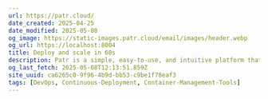 ```yaml
---
url: https://patr.cloud/
date_created: 2025-04-25
date_modified: 2025-05-08
og_image: https://static-images.patr.cloud/email/images/header.webp
og_url: https://localhost:8004
title: Deploy and scale in 60s
description: Patr is a simple, easy-to-use, and intuitive platform that can handle your entire deployment workflow while providing you complete flexibility in terms of scale. It's a tool that is built to give you the power to deploy your applications but without the complexity of doing so.
og_last_fetch: 2025-05-08T12:13:51.859Z
site_uuid: ca6265c0-9f96-4b9d-bb53-c9be1f78eaf3
tags: [DevOps, Continuous-Deployment, Container-Management-Tools]
---
```


